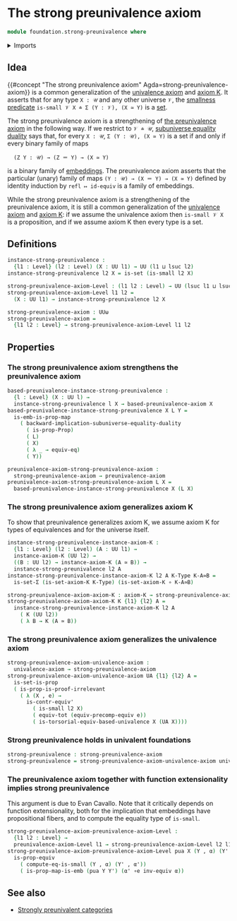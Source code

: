 # The strong preunivalence axiom

```agda
module foundation.strong-preunivalence where
```

<details><summary>Imports</summary>

```agda
open import foundation.contractible-types
open import foundation.dependent-identifications
open import foundation.dependent-pair-types
open import foundation.equality-dependent-pair-types
open import foundation.equivalences
open import foundation.functoriality-dependent-pair-types
open import foundation.identity-types
open import foundation.preunivalence
open import foundation.propositional-maps
open import foundation.propositions
open import foundation.sets
open import foundation.small-types
open import foundation.structured-equality-duality
open import foundation.univalence
open import foundation.universe-levels

open import foundation-core.function-types
```

</details>

## Idea

{{#concept "The strong preunivalence axiom" Agda=strong-preunivalence-axiom}} is
a common generalization of the [univalence axiom](foundation.univalence.md) and
[axiom K](foundation-core.sets.md). It asserts that for any type `X : 𝒰` and any
other universe `𝒱`, the [smallness predicate](foundation-core.small-types.md)
`is-small 𝒱 X ≐ Σ (Y : 𝒱), (X ≃ Y)` is a [set](foundation-core.sets.md).

The strong preunivalence axiom is a strengthening of
[the preunivalence axiom](foundation.preunivalence.md) in the following way. If
we restrict to `𝒱 ≐ 𝒰`,
[subuniverse equality duality](foundation.structured-equality-duality.md) says
that, for every `X : 𝒰`, `Σ (Y : 𝒰), (X ≃ Y)` is a set if and only if every
binary family of maps

```text
  (Z Y : 𝒰) → (Z ＝ Y) → (X ≃ Y)
```

is a binary family of [embeddings](foundation-core.embeddings.md). The
preunivalence axiom asserts that the particular (unary) family of maps
`(Y : 𝒰) → (X ＝ Y) → (X ≃ Y)` defined by identity induction by
`refl ↦ id-equiv` is a family of embeddings.

While the strong preunivalence axiom is a strengthening of the preunivalence
axiom, it is still a common generalization of the
[univalence axiom](foundation.univalence.md) and
[axiom K](foundation-core.sets.md): if we assume the univalence axiom then
`is-small 𝒱 X` is a proposition, and if we assume axiom K then every type is a
set.

## Definitions

```agda
instance-strong-preunivalence :
  {l1 : Level} (l2 : Level) (X : UU l1) → UU (l1 ⊔ lsuc l2)
instance-strong-preunivalence l2 X = is-set (is-small l2 X)

strong-preunivalence-axiom-Level : (l1 l2 : Level) → UU (lsuc l1 ⊔ lsuc l2)
strong-preunivalence-axiom-Level l1 l2 =
  (X : UU l1) → instance-strong-preunivalence l2 X

strong-preunivalence-axiom : UUω
strong-preunivalence-axiom =
  {l1 l2 : Level} → strong-preunivalence-axiom-Level l1 l2
```

## Properties

### The strong preunivalence axiom strengthens the preunivalence axiom

```agda
based-preunivalence-instance-strong-preunivalence :
  {l : Level} (X : UU l) →
  instance-strong-preunivalence l X → based-preunivalence-axiom X
based-preunivalence-instance-strong-preunivalence X L Y =
  is-emb-is-prop-map
    ( backward-implication-subuniverse-equality-duality
      ( is-prop-Prop)
      ( L)
      ( X)
      ( λ _ → equiv-eq)
      ( Y))

preunivalence-axiom-strong-preunivalence-axiom :
  strong-preunivalence-axiom → preunivalence-axiom
preunivalence-axiom-strong-preunivalence-axiom L X =
  based-preunivalence-instance-strong-preunivalence X (L X)
```

### The strong preunivalence axiom generalizes axiom K

To show that preunivalence generalizes axiom K, we assume axiom K for types of
equivalences and for the universe itself.

```agda
instance-strong-preunivalence-instance-axiom-K :
  {l1 : Level} (l2 : Level) (A : UU l1) →
  instance-axiom-K (UU l2) →
  ((B : UU l2) → instance-axiom-K (A ≃ B)) →
  instance-strong-preunivalence l2 A
instance-strong-preunivalence-instance-axiom-K l2 A K-Type K-A≃B =
  is-set-Σ (is-set-axiom-K K-Type) (is-set-axiom-K ∘ K-A≃B)

strong-preunivalence-axiom-axiom-K : axiom-K → strong-preunivalence-axiom
strong-preunivalence-axiom-axiom-K K {l1} {l2} A =
  instance-strong-preunivalence-instance-axiom-K l2 A
    ( K (UU l2))
    ( λ B → K (A ≃ B))
```

### The strong preunivalence axiom generalizes the univalence axiom

```agda
strong-preunivalence-axiom-univalence-axiom :
  univalence-axiom → strong-preunivalence-axiom
strong-preunivalence-axiom-univalence-axiom UA {l1} {l2} A =
  is-set-is-prop
  ( is-prop-is-proof-irrelevant
    ( λ (X , e) →
      is-contr-equiv'
        ( is-small l2 X)
        ( equiv-tot (equiv-precomp-equiv e))
        ( is-torsorial-equiv-based-univalence X (UA X))))
```

### Strong preunivalence holds in univalent foundations

```agda
strong-preunivalence : strong-preunivalence-axiom
strong-preunivalence = strong-preunivalence-axiom-univalence-axiom univalence
```

### The preunivalence axiom together with function extensionality implies strong preunivalence

This argument is due to Evan Cavallo. Note that it critically depends on
function extensionality, both for the implication that embeddings have
propositional fibers, and to compute the equality type of `is-small`.

```agda
strong-preunivalence-axiom-preunivalence-axiom-Level :
  {l1 l2 : Level} →
  preunivalence-axiom-Level l1 → strong-preunivalence-axiom-Level l2 l1
strong-preunivalence-axiom-preunivalence-axiom-Level pua X (Y , α) (Y' , α') =
  is-prop-equiv
    ( compute-eq-is-small (Y , α) (Y' , α'))
    ( is-prop-map-is-emb (pua Y Y') (α' ∘e inv-equiv α))
```

## See also

- [Strongly preunivalent categories](category-theory.strongly-preunivalent-categories.md)
